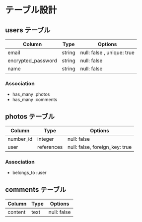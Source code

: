 # テーブル設計

## users テーブル

| Column             | Type   | Options                    |
| ------------------ | ------ | ---------------------------|
| email              | string | null: false , unique: true |
| encrypted_password | string | null: false                |
| name               | string | null: false                |

### Association

- has_many :photos
- has_many :comments

## photos テーブル

| Column     | Type       | Options                        |
| -----------| ---------- | ------------------------------ |
| number_id  | integer    | null: false                    |
| user       | references | null: false, foreign_key: true |

### Association

- belongs_to :user

## comments テーブル

| Column    | Type       | Options                        |
| ----------| ---------- | ------------------------------ |
| content   | text       | null: false                    |

